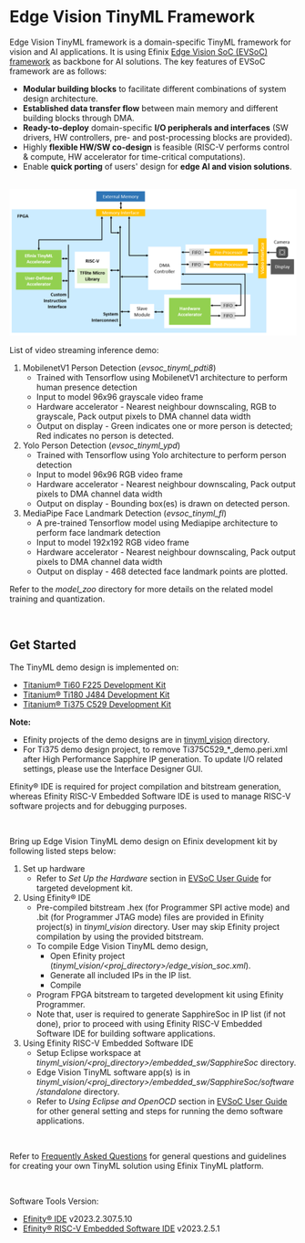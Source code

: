 # Edge Vision TinyML Framework

Edge Vision TinyML framework is a domain-specific TinyML framework for vision and AI applications. It is using Efinix [Edge Vision SoC (EVSoC) framework](https://github.com/Efinix-Inc/evsoc) as backbone for AI solutions. The key features of EVSoC framework are as follows:
- **Modular building blocks** to facilitate different combinations of system design architecture.
- **Established data transfer flow** between main memory and different building blocks through DMA.
- **Ready-to-deploy** domain-specific **I/O peripherals and interfaces** (SW drivers, HW controllers, pre- and post-processing blocks are provided).
- Highly **flexible HW/SW co-design** is feasible (RISC-V performs control & compute, HW accelerator for time-critical computations).
- Enable **quick porting** of users' design for **edge AI and vision solutions**.

<br />

<img src="../docs/tinyml_vision_top_level.png "/>

<br />

List of video streaming inference demo:
1. MobilenetV1 Person Detection (*evsoc_tinyml_pdti8*)
   - Trained with Tensorflow using MobilenetV1 architecture to perform human presence detection
   - Input to model 96x96 grayscale video frame
   - Hardware accelerator - Nearest neighbour downscaling, RGB to grayscale, Pack output pixels to DMA channel data width
   - Output on display - Green indicates one or more person is detected; Red indicates no person is detected. 
2. Yolo Person Detection (*evsoc_tinyml_ypd*)
   - Trained with Tensorflow using Yolo architecture to perform person detection
   - Input to model 96x96 RGB video frame
   - Hardware accelerator - Nearest neighbour downscaling, Pack output pixels to DMA channel data width
   - Output on display - Bounding box(es) is drawn on detected person.
3. MediaPipe Face Landmark Detection (*evsoc_tinyml_fl*)
   - A pre-trained Tensorflow model using Mediapipe architecture to perform face landmark detection
   - Input to model 192x192 RGB video frame
   - Hardware accelerator - Nearest neighbour downscaling, Pack output pixels to DMA channel data width
   - Output on display - 468 detected face landmark points are plotted.

Refer to the *model_zoo* directory for more details on the related model training and quantization.

<br />

## Get Started
The TinyML demo design is implemented on:
- [Titanium® Ti60 F225 Development Kit](https://www.efinixinc.com/products-devkits-titaniumti60f225.html)
- [Titanium® Ti180 J484 Development Kit](https://www.efinixinc.com/products-devkits-titaniumti180j484.html)
- [Titanium® Ti375 C529 Development Kit](https://www.efinixinc.com/products-devkits-titaniumti375c529.html)

**Note:** 
- Efinity projects of the demo designs are in [tinyml_vision](./) directory.
- For Ti375 demo design project, to remove Ti375C529_\*_demo.peri.xml after High Performance Sapphire IP generation. To update I/O related settings, please use the Interface Designer GUI.

Efinity® IDE is required for project compilation and bitstream generation, whereas Efinity RISC-V Embedded Software IDE is used to manage RISC-V software projects and for debugging purposes.

<br />

Bring up Edge Vision TinyML demo design on Efinix development kit by following listed steps below:
1. Set up hardware
   - Refer to *Set Up the Hardware* section in [EVSoC User Guide](https://www.efinixinc.com/support/docsdl.php?s=ef&pn=UG-EVSOC) for targeted development kit.
2. Using Efinity® IDE
   - Pre-compiled bitstream .hex (for Programmer SPI active mode) and .bit (for Programmer JTAG mode) files are provided in Efinity project(s) in *tinyml_vision* directory. User may skip Efinity project compilation by using the provided bitstream.
   - To compile Edge Vision TinyML demo design,
      - Open Efinity project (*tinyml_vision/<proj_directory>/edge_vision_soc.xml*).
      - Generate all included IPs in the IP list.
      - Compile
   - Program FPGA bitstream to targeted development kit using Efinity Programmer.
   - Note that, user is required to generate SapphireSoc in IP list (if not done), prior to proceed with using Efinity RISC-V Embedded Software IDE for building software applications.
3. Using Efinity RISC-V Embedded Software IDE
   - Setup Eclipse workspace at *tinyml_vision/<proj_directory>/embedded_sw/SapphireSoc* directory.
   - Edge Vision TinyML software app(s) is in *tinyml_vision/<proj_directory>/embedded_sw/SapphireSoc/software/standalone* directory.
   - Refer to *Using Eclipse and OpenOCD* section in [EVSoC User Guide](https://www.efinixinc.com/support/docsdl.php?s=ef&pn=UG-EVSOC) for other general setting and steps for running the demo software applications.

<br />

Refer to [Frequently Asked Questions](../docs/faq.md) for general questions and guidelines for creating your own TinyML solution using Efinix TinyML platform.

<br />

Software Tools Version:
- [Efinity® IDE](https://www.efinixinc.com/support/efinity.php) v2023.2.307.5.10
- [Efinity® RISC-V Embedded Software IDE](https://www.efinixinc.com/support/efinity.php) v2023.2.5.1
